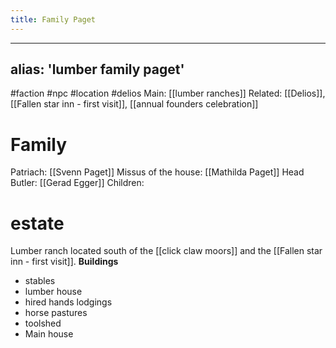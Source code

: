 ---title: Family Paget---
---
alias: 'lumber family paget'
---
#faction #npc #location #delios 
Main: [[lumber ranches]]
Related: [[Delios]], [[Fallen star inn - first visit]], [[annual founders celebration]]

# Family
Patriach: [[Svenn Paget]]
Missus of the house: [[Mathilda Paget]]
Head Butler: [[Gerad Egger]]
Children:

# estate
Lumber ranch located south of the [[click claw moors]] and the [[Fallen star inn - first visit]].
**Buildings**
- stables
- lumber house
- hired hands lodgings
- horse pastures
- toolshed
- Main house

# 
